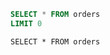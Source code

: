 ```sql some_query
SELECT * FROM orders
LIMIT 0
```

```something
SELECT * FROM orders
```

<!-- ```
SELECT * FROM other_table
``` -->
